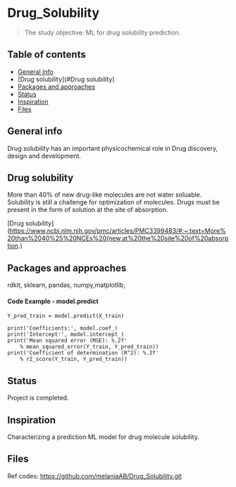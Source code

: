 # Drug_Solubility
> The study objective: ML for drug solubility prediction. 


## Table of contents
* [General info](#general-info)
* [Drug solubility](#Drug solubility)
* [Packages and approaches](#R)
* [Status](#status)
* [Inspiration](#inspiration)
* [Files](#files) 

## General info
Drug solubility has an important physicochemical role in Drug discovery, design and development.

## Drug solubility
More than 40% of new drug-like molecules are not water soluable. Solubility is still a challenge for optimization of molecules. Drugs must be present in the form of solution at the site of absorption.

[Drug solubility](https://www.ncbi.nlm.nih.gov/pmc/articles/PMC3399483/#:~:text=More%20than%2040%25%20NCEs%20(new,at%20the%20site%20of%20absorption.)


## Packages and approaches
rdkit, sklearn, pandas, numpy,matplotlib,


#### Code Example - model.predict
    Y_pred_train = model.predict(X_train)
    
    print('Coefficients:', model.coef_)
    print('Intercept:', model.intercept_)
    print('Mean squared error (MSE): %.2f'
        % mean_squared_error(Y_train, Y_pred_train))
    print('Coefficient of determination (R^2): %.2f'
        % r2_score(Y_train, Y_pred_train))
 
  
## Status
Project is completed.

## Inspiration
Characterizing a prediction ML model for drug molecule solubility.

## Files 
Ref codes: https://github.com/melaniaAB/Drug_Solubility.git
